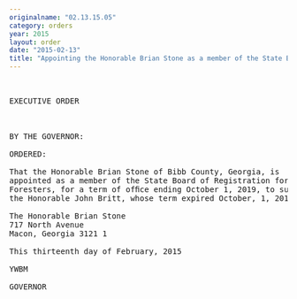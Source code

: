 ```yaml
---
originalname: "02.13.15.05"
category: orders
year: 2015
layout: order
date: "2015-02-13"
title: "Appointing the Honorable Brian Stone as a member of the State Board of Registration for Foresters"
---
```

<pre>
 

EXECUTIVE ORDER

 

BY THE GOVERNOR:

ORDERED:

That the Honorable Brian Stone of Bibb County, Georgia, is
appointed as a member of the State Board of Registration for
Foresters, for a term of ofﬁce ending October 1, 2019, to succeed
the Honorable John Britt, whose term expired October, 1, 2014.

The Honorable Brian Stone
717 North Avenue
Macon, Georgia 3121 1

This thirteenth day of February, 2015

YWBM

GOVERNOR

 

 

 

</pre>
